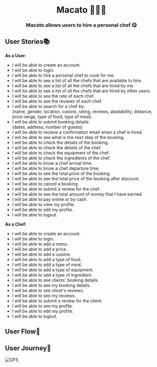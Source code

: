 <h1 align='center'>Macato 👨‍🍳🍴</h1>
<h3 align='center'>Macato allows users to hire a personal chef 😋</h3>

## User Stories📚
**As a User:** 
- I will be able to create an account.
- I will be able to login.
- I will be able to hire a personal chef to cook for me.
- I will be able to see a list of all the chefs that are available to hire.
- I will be able to see a list of all the chefs that are hired by me.
- I will be able to see a list of all the chefs that are hired by other users.
- I will be able to see the rate of each chef.
- I will be able to see the reviews of each chef.
- I will be able to search for a chef by: <br />
(name, gender, location, cuisine, rating, reviews, abailability, distance, price range, type of food, type of meal).
- I will be able to submit booking details: <br /> (dates, address, number of guests)
- I will be able to recieve a confirmation email when a chef is hired.
- I will be able to see what is the next step of the booking.
- I will be able to check the details of the booking.
- I will be able to check the details of the chef.
- I will be able to check the equipment of the chef.
- I will be able to check the ingredients of the chef.
- I will be able to know a chef arrival time.
- I will be able to know a chef departure time.
- I will be able to see the total price of the booking.
- I will be able to see the total price of the booking after discount.
- I will be able to cancel a booking.
- I will be able to submit a review for the chef.
- I will be able to see the total amount of money that I have earned.
- I will be able to pay online or by cash.
- I will be able to view my profile.
- I will be able to edit my profile.
- I will be able to logout.

**As a Chef:**
- I will be able to create an account.
- I will be able to login.
- I will be able to add a menu.
- I will be able to add a price.
- I will be able to add a cuisine.
- I will be able to add a type of food.
- I will be able to add a type of meal.
- I will be able to add a type of equipment.
- I will be able to add a type of ingredient.
- I will be able to see clients' booking details.
- I will be able to see my booking details.
- I will be able to see clinet's reviews.
- I will be able to see my reviews.
- I will be able to submit a review for the client.
- I will be able to see my profile.
- I will be able to edit my profile.
- I will be able to logout.

## User Flow🎨
## User Journey📝
![GFS](https://user-images.githubusercontent.com/63299107/169716302-e09495ad-221e-4af4-97ab-58a1e0211acd.jpg)


